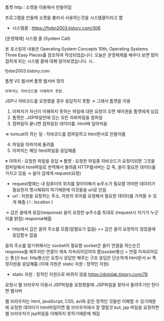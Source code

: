 톰켓
http : 소켓을 이용해서 만들어짐

프로그램을 만들때 소켓을 불러서 사용하는것을 시스템콜이라고 함

* 시스템콜 : https://fjvbn2003.tistory.com/306

 
[운영체제] 시스템 콜 (System Call)

본 포스팅의 내용은 Operating System Concepts 10th, Operating Systems Three Easy Pieces를 참조하여 작성되었습니다. 오늘은 운영체제를 배우다 보면 많이 접하게 되는 시스템 콜에 대해 알아보겠습니다. 시..

fjvbn2003.tistory.com
 

톰켓 VS 웹서버
 	톰켓	웹서버
정의	






 	아파치는 자바코드를 이해하지 못함.
JSP나 자바코드를 요청했을 경우 응답하지 못함
→ 그래서 톰캣을 이용

1. 아파치가 자신이 이해하지 못하는 파일에 대한 요청이 오면 제어권을 톰켓에게 넘김
2. 톰켓은 .JSP파일안에 있는 모든 자바파일을 컴파일
3. 컴파일이 끝나면 컴파일된 데이터를 .html에 덮어씌움

=> tomcat의 하는 일 
: 자바코드를 컴파일하고 html문서로 만들어줌

4. 파일을 아파치에 돌려줌
5. 아파치는 해당 html파일을 응답해줌



※ 아파치 : 요청한 파일을 응답
※ 톰켓 : 요청한 파일중 자바코드가 요청이되면 그것을 컴파일해서 html파일로 번역해서 돌려줌	HTTP웹서버는 갑
즉, 을이 필요한 데이터를 가지고 있음
→ 을이 갑에게 request(요청)
* request할때는 내 컴퓨터의 위치를 알아야해서 ip주소가 필요함
어떠한 데이터가 필요한지 명시해줘야 하기때문에 이것들을 url로 만듬
* url : 자원을 요청하는 주소, 자원의 위치를 요청해서 필요한 데이터를 가져올 수 있게 해줌
( l : location )

→ 갑은 을에게 응답(response)
을이 요청한 ip주소를 토대로 (request시 자기가 누군지를 밝힘) response해줌
* http에서 갑은 을의 주소를 모름(알필요가 없음)
=> 갑은 을이 요청하지 않았을때 응답할수 없음

을의 주소를 알기위해서는 socket이 필요함
socket은 을이 연결을 하는순간 response를 해주지만 연결이 계속 지속되어있어야 함(socket통신 = 연결 지속되어있는 통신)
but. http통신은 요청시 응답만 해주는 구조
응답은 단순하게 html문서 or 특정자원을 응답해줌
(이때 자원은 static 자원 : 정적인 자원)

* static 자원 : 정적인 자원으로 바뀌지 않음
https://dololak.tistory.com/78
 

요청시 웹 브라우저 이용시 JSP파일을 요청했을때 .JSP파일을 찾아서 돌려주기만 한다면 웹서버

웹 브라우저는 html, javaScript, CSS, avi와 같은 정적인 것들만 이해할 수 있기때문에 요청한 데이터가 html파일이면 웹 브라우저에서 잘 열릴것
but, jsp 파일을 요청하면 웹 브라우저가 jsp파일을 이해하지 못하기때문에 깨짐
